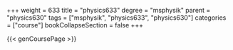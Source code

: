 +++
weight = 633
title = "physics633"
degree = "msphysik"
parent = "physics630"
tags = ["msphysik", "physics633", "physics630"]
categories = ["course"]
bookCollapseSection = false
+++

{{< genCoursePage >}}
